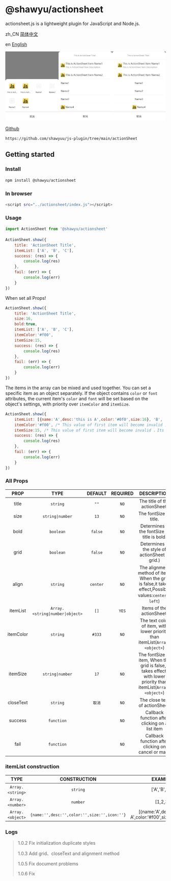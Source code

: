 # @shawyu/actionsheet

actionsheet.js is a lightweight plugin for JavaScript and Node.js. 

zh_CN [简体中文](README.md)

en [English](README_en.md)

![Actionsheet](actionsheet.png)

[Github](https://github.com/shawyuu/js-plugin/tree/main/actionSheet)

```sh
https://github.com/shawyuu/js-plugin/tree/main/actionSheet
```

## Getting started

### Install

```sh
npm install @shawyu/actionsheet
```

### In browser

```sh
<script src="../actionsheet/index.js"></script>
```

### Usage

```js
import ActionSheet from '@shawyu/actionsheet'

ActionSheet.show({
	title: 'ActionSheet Title',
	itemList: ['A', 'B', 'C'],
	success: (res) => {
		console.log(res)
	},
	fail: (err) => {
		console.log(err)
	}
})
```

When set all Props!

```js
ActionSheet.show({
	title: 'ActionSheet Title',
	size:16,
	bold:true,
	itemList: ['A', 'B', 'C'],
	itemColor:'#f00',
	itemSize:15,
	success: (res) => {
		console.log(res)
	},
	fail: (err) => {
		console.log(err)
	}
})
```

The items in the array can be mixed and used together. You can set a specific item as an object separately. If the object contains `color` or `font` attributes, the current item's `color` and `font` will be set based on the object's settings, with priority over `itemColor` and `itemSize`.

```js
ActionSheet.show({
	itemList: [{name:'A',desc:'this is A',color:'#0f0',size:16}, 'B', 'C'],
	itemColor:'#f00', /* This value of first item will become invalid ，Its color will appear as '#0f0'. */
	itemSize:15, /* This value of first item will become invalid ，Its fontSize will appear as 16px. */
	success: (res) => {
		console.log(res)
	},
	fail: (err) => {
		console.log(err)
	}
})
```

### All Props

|PROP|TYPE|DEFAULT|REQUIRED|DESCRIPTION|
|:-:|:-:|:-:|:-:|:-:|
|title|`string`| `""` | `NO` |The title of the actionSheet.  |
|size|`string\|number`| `13` | `NO` |The fontSize of title.|
|bold|`boolean`| `false` | `NO` | Determines if the fontSize of title is bold. |
|grid|`boolean`| `false` | `NO` | Determines if the style of actionSheet is grid.)|
|align|`string`| `center` | `NO` | The alignment method of item. When the grid is false,it takes effect,Possible values:`center`、`left`)|
|itemList|`Array.<string\|number\|object>`| `[]` |`YES` | Items of the actionSheet. |
|itemColor|`string`| `#333` |`NO` | The text color of item, with lower priority than itemList(`Array.<object>`)|
|itemSize|`string\|number`| `17` | `NO` | The fontSize of item, When the grid is false,it takes effect. with lower priority than itemList(`Array.<object>`)|
|closeText|`string`| `取消` | `NO` | The close text of actionSheet.|
|success|`function`| | `NO` |Callback function after clicking on a list item |
|fail|`function`|  | `NO` |Callback function after clicking on cancel or mask |

### itemList construction

|TYPE|CONSTRUCTION|EXAMPLE|
|:-:|:-:|:-:|
|`Array.<string>`|`string`| ['A','B','C'] |
|`Array.<number>`|`number`| [1,2,3] |
|`Array.<object>`|`{name:'',desc:'',color:'',size:'',icon:''}`| [{name:'A',desc:'this is A',color:'#f00',size:16,icon:''}] |

### Logs

> 1.0.2  Fix initialization duplicate styles
> 
> 1.0.3  Add grid、closeText and alignment method
>
> 1.0.5  Fix document problems
> 
> 1.0.6  Fix